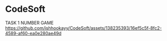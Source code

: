 # CodeSoft
TASK 1
NUMBER GAME
https://github.com/ishhookayy/CodeSoft/assets/138235393/16ef5c5f-8fc2-4589-af60-ea0e280ae49d
